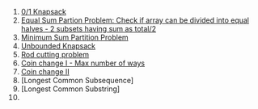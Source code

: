 1. [0/1 Knapsack](https://practice.geeksforgeeks.org/problems/0-1-knapsack-problem/0)
2. [Equal Sum Partion Problem: Check if array can be divided into equal halves - 2 subsets having sum as total/2](https://leetcode.com/problems/partition-equal-subset-sum/submissions/)
3. [Minimum Sum Partition Problem](https://practice.geeksforgeeks.org/problems/minimum-sum-partition/0)
4. [Unbounded Knapsack](https://practice.geeksforgeeks.org/problems/knapsack-with-duplicate-items/0)
5. [Rod cutting problem](https://practice.geeksforgeeks.org/problems/rod-cutting/0/)
6. [Coin change I - Max number of ways](https://leetcode.com/problems/coin-change-2/)
7. [Coin change II]()
8. [Longest Common Subsequence]
9. [Longest Common Substring]
10. 
